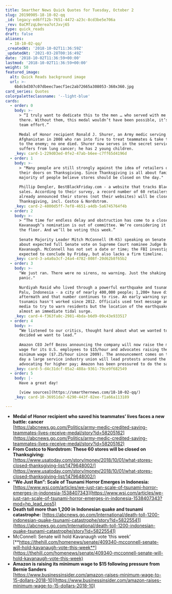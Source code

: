 ```yaml
---
title: Smarther News Quick Quotes for Tuesday, October 2
slug: 20190905-18-10-02-qq
_id: legacy-ed6ff12b-7651-4472-a23c-8cd3be5e706a
_rev: 0aCMfzqL0erea7otJxvj65
type: quick_reads
draft: false
aliases:
  - 18-10-02-qq/
_createdAt: '2018-10-02T11:36:59Z'
_updatedAt: '2021-03-28T00:16:49Z'
date: '2018-10-02T11:36:59+00:00'
lastmod: '2018-10-02T11:36:59+00:00'
weight: 50
featured_image:
  alt: Quick Reads background image
  url: >-
    6bdcbd307c07dbeec7aecf1ec2ab72665a308053-360x360.jpg
card_series: Quotes
colorpaletteclassname: '--light-blue'
cards:
  - order: 0
    body: >-
      > “I truly want to dedicate this to the men … who served with me out
      there. Without them, this medal wouldn’t have been possible, it’s truly a
      team effort.”  
        
      Medal of Honor recipient Ronald J. Shurer, an Army medic serving in
      Afghanistan in 2008 who ran into fire to treat teammates & take the fight
      to the enemy; no one died. Shurer now serves in the secret service &
      suffers from lung cancer; he has 2 young children.
    _key: card-1-229d03ed-0fe2-47ab-b6ee-c7ff65d4196d
  - order: 1
    body: >-
      > "Many people are still strongly against the idea of retailers opening
      their doors on Thanksgiving. Since Thanksgiving is all about family, a
      majority of people believe stores should be closed on the day."  
        
      Phillip Dengler, BestBlackFriday.com - a website that tracks Black Friday
      sales. According to their survey, a record number of 60 retailers have
      already announced their stores (not their websites) will be closed on
      Thanksgiving, incl. Costco & Nordstrom.
    _key: card-2-4800d5ff-7ef8-4651-a4db-5a6745764f4b
  - order: 2
    body: >-
      > “The time for endless delay and obstruction has come to a close. Judge
      Kavanaugh’s nomination is out of committee. We’re considering it here on
      the floor. And we’ll be voting this week.”  
        
      Senate Majority Leader Mitch McConnell (R-KS) speaking on Senate floor
      about expected full Senate vote on Supreme Court nominee Judge Brett
      Kavanaugh. McConnell has not set a date or time; the FBI investigation is
      expected to conclude by Friday, but also lacks a firm timeline.
    _key: card-3-a4a0a3cf-24a4-4782-808f-20d62b8f65b2
  - order: 3
    body: >-
      "We just ran. There were no sirens, no warning. Just the shaking and the
      panic."  
        
      Nurdiyah Rasid who lived through a powerful earthquake and tsunami in
      Palu, Indonesia - a city of nearly 400,000 people; 1,200+ have died in the
      aftermath and that number continues to rise. An early warning system for
      tsunamis hasn't worked since 2012. Officials used text message and social
      media to try to warn residents but the location of the earthquake produced
      almost an immediate tidal surge.
    _key: card-4-f363fa8c-2981-4bda-b6d9-09c43e933517
  - order: 4
    body: >-
      “We listened to our critics, thought hard about what we wanted to do, and
      decided we want to lead.”  
        
      Amazon CEO Jeff Bezos announcing the company will now raise the minimum
      wage for its U.S. employees to $15/hour and advocates raising the federal
      minimum wage ($7.25/hour since 2009). The announcement comes on the same
      day a large service industry union will lead protests around the country
      advocating for higher pay; Amazon has been pressured to do the same.
    _key: card-5-d4c31dcf-05a2-488a-9361-79ce9f682549
  - order: 5
    body: |-
      Have a great day!

      [view sources](https://smarthernews.com/18-10-02-qq/)
    _key: card-10-36951da7-6290-443f-82ee-f1a66a113189

---
```

* **Medal of Honor recipient who saved his teammates’ lives faces a new battle: cancer**  
[https://abcnews.go.com/Politics/army-medic-credited-saving-teammates-lives-receive-medal/story?id=58205162](https://abcnews.go.com/Politics/army-medic-credited-saving-teammates-lives-receive-medal/story?id=58205162)
* **From Costco to Nordstrom: These 60 stores will be closed on Thanksgiving:**  
[https://www.usatoday.com/story/money/2018/10/01/what-stores-closed-thanksgiving-list/1479648002/](https://www.usatoday.com/story/money/2018/10/01/what-stores-closed-thanksgiving-list/1479648002/)
* **“We Just Ran”: Scale of Tsunami Horror Emerges in Indonesia:**  
[https://www.wsj.com/articles/we-just-ran-scale-of-tsunami-horror-emerges-in-indonesia-1538407343](https://www.wsj.com/articles/we-just-ran-scale-of-tsunami-horror-emerges-in-indonesia-1538407343?mod=hp_lead_pos5)
* **Death toll more than 1,200 in Indonesian quake and tsunami catastrophe:** [https://abcnews.go.com/International/death-toll-1200-indonesian-quake-tsunami-catastrophe/story?id=58225541](https://abcnews.go.com/International/death-toll-1200-indonesian-quake-tsunami-catastrophe/story?id=58225541)
* McConnell: Senate will hold Kavanaugh vote ‘this week’  
[**https://thehill.com/homenews/senate/409340-mcconnell-senate-will-hold-kavanaugh-vote-this-week**](https://thehill.com/homenews/senate/409340-mcconnell-senate-will-hold-kavanaugh-vote-this-week)
* **Amazon is raising its minimum wage to $15 following pressure from Bernie Sanders**  
[https://www.businessinsider.com/amazon-raises-minimum-wage-to-15-dollars-2018-10](https://www.businessinsider.com/amazon-raises-minimum-wage-to-15-dollars-2018-10)